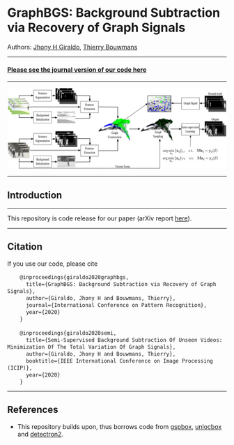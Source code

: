 # GraphBGS: Background Subtraction via Recovery of Graph Signals
Authors: [Jhony H Giraldo](https://sites.google.com/view/jhonygiraldo), [Thierry Bouwmans](https://sites.google.com/site/thierrybouwmans/)
- - - -
#### [Please see the journal version of our code here](https://github.com/jhonygiraldo/GraphMOS)
- - - -
![Pipeline](https://github.com/jhonygiraldo/GraphBGS/blob/master/doc/pipeline.svg)
- - - -
## Introduction
- - - -
This repository is code release for our paper (arXiv report [here](https://arxiv.org/abs/2001.06404)).
- - - -
## Citation

If you use our code, please cite

        @inproceedings{giraldo2020graphbgs,
          title={GraphBGS: Background Subtraction via Recovery of Graph Signals},
          author={Giraldo, Jhony H and Bouwmans, Thierry},
          journal={International Conference on Pattern Recognition},
          year={2020}
        }
        
        @inproceedings{giraldo2020semi,
          title={Semi-Supervised Background Subtraction Of Unseen Videos: Minimization Of The Total Variation Of Graph Signals},
          author={Giraldo, Jhony H and Bouwmans, Thierry},
          booktitle={IEEE International Conference on Image Processing (ICIP)},
          year={2020}
        }
- - - -
## References

- This repository builds upon, thus borrows code from [gspbox](https://github.com/epfl-lts2/gspbox), [unlocbox](https://github.com/epfl-lts2/unlocbox) and [detectron2](https://github.com/facebookresearch/detectron2).
